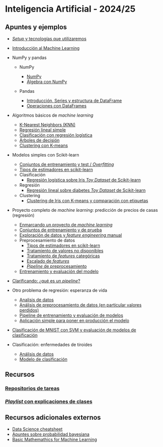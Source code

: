 # Inteligencia Artificial - 2024/25

## Apuntes y ejemplos

- [*Setup* y tecnologías que utilizaremos](./setup/setup.md)
- [Introducción al Machine Learning](./intro/intro-ml.md)
- NumPy y pandas

  - NumPy
    - [NumPy](./numpy/numpy1.ipynb)
    - [Álgebra con NumPy](./numpy/numpy2_algebra.ipynb)

  - Pandas
    - [Introducción, Series y estructura de DataFrame](./pandas/pandas1.ipynb)
    - [Operaciones con DataFrames](./pandas/pandas_dataframe_op.ipynb)

- Algoritmos básicos de *machine learning*

  - [K-Nearest Neighbors (KNN)](./algoritmos/knn.md)
  - [Regresión lineal simple](./algoritmos/regresion_lineal_simple.ipynb)
  - [Clasificación con regresión logística](./algoritmos/regresion_logistica.ipynb)
  - [Árboles de decisión](./algoritmos/decision_tree.ipynb)
  - [Clustering con K-means](./algoritmos/kmeans.ipynb)

- Modelos simples con Scikit-learn

    - [Conjuntos de entrenamiento y test / *Overfitting*](./algoritmos/regresion_overfitting.ipynb)
    - [Tipos de estimadores en scikit-learn](./sklearn/tipos_estimadores.md)
    - Clasificación
      - [Regresión logística sobre Iris *Toy Dataset* de Scikit-learn](./sklearn/iris_logistic.ipynb)
    - Regresión
      - [Regresión lineal sobre diabetes *Toy Dataset* de Scikit-learn](./sklearn/diabetes_regression.ipynb)
    - Clustering
      - [Clustering de Iris con K-means y comparación con etiquetas](./sklearn/iris_clustering.ipynb)
      
- Proyecto completo de *machine learning*: predicción de precios de casas (regresión)

  - [Enmarcando un proyecto de *machine learning*](./end2end/e2e01_framing.ipynb)
  - [Conjuntos de entrenamiento y de prueba](./end2end/e2e02_train_test.ipynb)
  - [Exploración de datos y *feature engineering* manual](./end2end/e2e03_eda.ipynb)
  - Preprocesamiento de datos
    - [Tipos de estimadores en scikit-learn](./sklearn/tipos_estimadores.md)
    - [Tratamiento de valores no disponibles](./end2end/e2e041_missing.ipynb)
    - [Tratamiento de *features* categóricas](./end2end/e2e042_categorical.ipynb)
    - [Escalado de *features*](./end2end/e2e043_scaling.ipynb)
    - [*Pipeline* de preprocesamiento](./end2end/e2e05_pipelines.ipynb)
  - [Entrenamiento y evaluación del modelo](./end2end/e2e06_model_evaluation.ipynb)
  
- [Clarificando: ¿qué es un *pipeline*?](./sklearn/pipeline_definition.md)

- Otro problema de regresión: esperanza de vida
  - [Analisis de datos](./life_expectancy/training/1_framing_eda.ipynb)
  - [Análisis de preprocesamiento de datos (en particular valores perdidos)](./life_expectancy/training/2_missing_values.ipynb)
  - [Pipeline de entrenamiento y evaluación de modelos](./life_expectancy/training/3_pipeline.ipynb)
  - [Aplicación simple para poner en producción el modelo](./life_expectancy/production/life_expectancy_app.py)

- [Clasificación de MNIST con SVM y evaluación de modelos de clasificación](./sklearn/mnist_svm_eval.ipynb)

- Clasificación: enfermedades de tiroides
  - [Análisis de datos](./thyroid/eda.ipynb)
  - [Modelo de clasificación](./thyroid/thyroid.ipynb)


## Recursos

### [Repositorios de tareas](https://github.com/orgs/avidaldo-ia24/repositories)

### [*Playlist* con explicaciones de clases](https://www.youtube.com/playlist?list=PLb-SkCRlWLK2B-rrVZ_QOp_27lF6MGcsG)

## Recursos adicionales externos

- [Data Science cheatsheet](data-science-cheatsheet.pdf)
- [Apuntes sobre probabilidad bayesiana](https://github.com/avidaldo/mates_ml)
- [Basic Mathemathics for Machine Learning](https://github.com/hrnbot/Basic-Mathematics-for-Machine-Learning)
